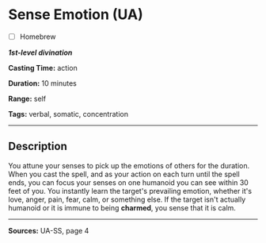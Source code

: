 # Sense Emotion (UA)

- [ ] Homebrew

***1st-level divination***

**Casting Time:** action

**Duration:** 10 minutes

**Range:** self

**Tags:** verbal, somatic, concentration

---

## Description
You attune your senses to pick up the emotions of others for the duration.
When you cast the spell, and as your action on each turn until the spell ends, you can focus your senses on one humanoid you can see within 30 feet of you.
You instantly learn the target's prevailing emotion, whether it's love, anger, pain, fear, calm, or something else.
If the target isn't actually humanoid or it is immune to being **charmed**, you sense that it is calm.

---

**Sources:** UA-SS, page 4
